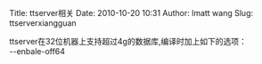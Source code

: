 Title: ttserver相关
Date: 2010-10-20 10:31
Author: lmatt wang
Slug: ttserverxiangguan

ttserver在32位机器上支持超过4g的数据库,编译时加上如下的选项：\
--enbale-off64
